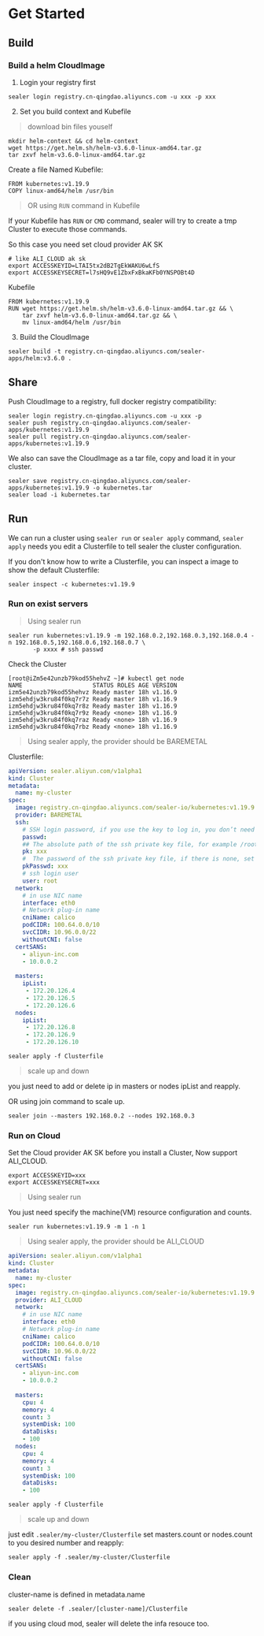 # Get Started

## Build

### Build a helm CloudImage

1. Login your registry first
```shell script
sealer login registry.cn-qingdao.aliyuncs.com -u xxx -p xxx
```

2. Set you build context and Kubefile
> download bin files youself

```shell script
mkdir helm-context && cd helm-context
wget https://get.helm.sh/helm-v3.6.0-linux-amd64.tar.gz
tar zxvf helm-v3.6.0-linux-amd64.tar.gz
```
Create a file Named Kubefile:
```shell script
FROM kubernetes:v1.19.9
COPY linux-amd64/helm /usr/bin
```

> OR using `RUN` command in Kubefile

If your Kubefile has `RUN` or `CMD` command, sealer will try to create a tmp Cluster to execute 
those commands.

So this case you need set cloud provider AK SK
```shell script
# like ALI_CLOUD ak sk
export ACCESSKEYID=LTAI5tx2dB2TgEkWAKU6wLfS
export ACCESSKEYSECRET=l7sHQ9vE1ZbxFxBkaKFb0YNSPOBt4D
```

Kubefile
```shell script
FROM kubernetes:v1.19.9
RUN wget https://get.helm.sh/helm-v3.6.0-linux-amd64.tar.gz && \
    tar zxvf helm-v3.6.0-linux-amd64.tar.gz && \
    mv linux-amd64/helm /usr/bin
```

3. Build the CloudImage
```shell script
sealer build -t registry.cn-qingdao.aliyuncs.com/sealer-apps/helm:v3.6.0 .
```

## Share

Push CloudImage to a registry, full docker registry compatibility:
```shell script
sealer login registry.cn-qingdao.aliyuncs.com -u xxx -p
sealer push registry.cn-qingdao.aliyuncs.com/sealer-apps/kubernetes:v1.19.9 
sealer pull registry.cn-qingdao.aliyuncs.com/sealer-apps/kubernetes:v1.19.9 
```

We also can save the CloudImage as a tar file, copy and load it in your cluster.
```shell script
sealer save registry.cn-qingdao.aliyuncs.com/sealer-apps/kubernetes:v1.19.9 -o kubernetes.tar
sealer load -i kubernetes.tar
```

## Run

We can run a cluster using `sealer run` or `sealer apply` command, `sealer apply` needs you edit a Clusterfile to tell
sealer the cluster configuration.

If you don't know how to write a Clusterfile, you can inspect a image to show the default Clusterfile:
```shell script
sealer inspect -c kubernetes:v1.19.9
```

### Run on exist servers

> Using sealer run

```shell script
sealer run kubernetes:v1.19.9 -m 192.168.0.2,192.168.0.3,192.168.0.4 -n 192.168.0.5,192.168.0.6,192.168.0.7 \
       -p xxxx # ssh passwd
```

Check the Cluster
```shell script
[root@iZm5e42unzb79kod55hehvZ ~]# kubectl get node
NAME                    STATUS ROLES AGE VERSION
izm5e42unzb79kod55hehvz Ready master 18h v1.16.9
izm5ehdjw3kru84f0kq7r7z Ready master 18h v1.16.9
izm5ehdjw3kru84f0kq7r8z Ready master 18h v1.16.9
izm5ehdjw3kru84f0kq7r9z Ready <none> 18h v1.16.9
izm5ehdjw3kru84f0kq7raz Ready <none> 18h v1.16.9
izm5ehdjw3kru84f0kq7rbz Ready <none> 18h v1.16.9
```

> Using sealer apply, the provider should be BAREMETAL

Clusterfile:
```yaml
apiVersion: sealer.aliyun.com/v1alpha1
kind: Cluster
metadata:
  name: my-cluster
spec:
  image: registry.cn-qingdao.aliyuncs.com/sealer-io/kubernetes:v1.19.9
  provider: BAREMETAL
  ssh:
    # SSH login password, if you use the key to log in, you don’t need to set it
    passwd:
    ## The absolute path of the ssh private key file, for example /root/.ssh/id_rsa
    pk: xxx
    #  The password of the ssh private key file, if there is none, set it to ""
    pkPasswd: xxx
    # ssh login user
    user: root
  network:
    # in use NIC name
    interface: eth0
    # Network plug-in name
    cniName: calico
    podCIDR: 100.64.0.0/10
    svcCIDR: 10.96.0.0/22
    withoutCNI: false
  certSANS:
    - aliyun-inc.com
    - 10.0.0.2
    
  masters:
    ipList:
     - 172.20.126.4
     - 172.20.126.5
     - 172.20.126.6
  nodes:
    ipList:
     - 172.20.126.8
     - 172.20.126.9
     - 172.20.126.10
```
```shell script
sealer apply -f Clusterfile
```

> scale up and down 

you just need to add or delete ip in masters or nodes ipList and reapply.

OR using join command to scale up.

```shell script
sealer join --masters 192.168.0.2 --nodes 192.168.0.3
```

### Run on Cloud

Set the Cloud provider AK SK before you install a Cluster, Now support ALI_CLOUD.

```shell script
export ACCESSKEYID=xxx
export ACCESSKEYSECRET=xxx
```

> Using sealer run

You just need specify the machine(VM) resource configuration and counts.

`sealer run kubernetes:v1.19.9 -m 1 -n 1`

> Using sealer apply, the provider should be ALI_CLOUD

```yaml
apiVersion: sealer.aliyun.com/v1alpha1
kind: Cluster
metadata:
  name: my-cluster
spec:
  image: registry.cn-qingdao.aliyuncs.com/sealer-io/kubernetes:v1.19.9
  provider: ALI_CLOUD
  network:
    # in use NIC name
    interface: eth0
    # Network plug-in name
    cniName: calico
    podCIDR: 100.64.0.0/10
    svcCIDR: 10.96.0.0/22
    withoutCNI: false
  certSANS:
    - aliyun-inc.com
    - 10.0.0.2
    
  masters:
    cpu: 4
    memory: 4
    count: 3
    systemDisk: 100
    dataDisks:
    - 100
  nodes:
    cpu: 4
    memory: 4
    count: 3
    systemDisk: 100
    dataDisks:
    - 100
```

```shell script
sealer apply -f Clusterfile
```

> scale up and down

just edit `.sealer/my-cluster/Clusterfile` set masters.count or nodes.count to you desired number and reapply:
```shell script
sealer apply -f .sealer/my-cluster/Clusterfile
```

### Clean 

cluster-name is defined in metadata.name
```shell script
sealer delete -f .sealer/[cluster-name]/Clusterfile
```
if you using cloud mod, sealer will delete the infa resouce too.

